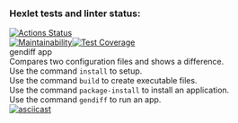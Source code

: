 ### Hexlet tests and linter status:
[![Actions Status](https://github.com/farguz/python-project-50/actions/workflows/hexlet-check.yml/badge.svg)](https://github.com/farguz/python-project-50/actions)  
[![Maintainability](https://api.codeclimate.com/v1/badges/c024d34bdf3faf29b5cc/maintainability)](https://codeclimate.com/github/farguz/python-project-50/maintainability)[![Test Coverage](https://api.codeclimate.com/v1/badges/c024d34bdf3faf29b5cc/test_coverage)](https://codeclimate.com/github/farguz/python-project-50/test_coverage)  
gendiff app  
Compares two configuration files and shows a difference.  
Use the command `install` to setup.  
Use the command `build` to create executable files.  
Use the command `package-install` to install an application.  
Use the command `gendiff` to run an app.    
[![asciicast](https://asciinema.org/a/2RWGMRMTebshwqY2DGngo3fJH.svg)](https://asciinema.org/a/2RWGMRMTebshwqY2DGngo3fJH)  
